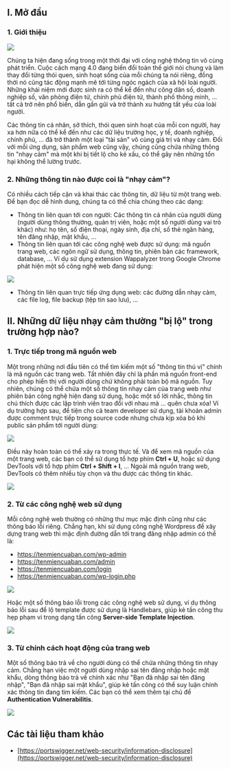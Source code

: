 ## I. Mở đầu
### 1. Giới thiệu

![](https://i.imgur.com/JgS1RrY.png)

Chúng ta hiện đang sống trong một thời đại với công nghệ thông tin vô cùng phát triển. Cuộc cách mạng 4.0 đang biến đổi toàn thế giới nói chung và làm thay đổi từng thói quen, sinh hoạt sống của mỗi chúng ta nói riêng, đồng thời nó cũng tác động mạnh mẽ tới từng ngóc ngách của xã hội loài người. Những khái niệm mới được sinh ra có thể kể đến như công dân số, doanh nghiệp số, văn phòng điện tử, chính phủ điện tử, thành phố thông minh, ... tất cả trở nên phổ biến, dẫn gần gũi và trở thành xu hướng tất yếu của loài người.

Các thông tin cá nhân, sở thích, thói quen sinh hoạt của mỗi con người, hay xa hơn nữa có thể kể đến như các dữ liệu trường học, y tế, doanh nghiệp, chính phủ, ... đã trở thành một loại "tài sản" vô cùng giá trị và nhạy cảm. Đối với mỗi ứng dụng, sản phẩm web cũng vậy, chúng cũng chứa những thông tin "nhạy cảm" mà một khi bị tiết lộ cho kẻ xấu, có thể gây nên những tổn hại không thể lường trước.

### 2. Những thông tin nào được coi là "nhạy cảm"?

Có nhiều cách tiếp cận và khai thác các thông tin, dữ liệu từ một trang web. Để bạn đọc dễ hình dung, chúng ta có thể chia chúng theo các dạng:

- Thông tin liên quan tới con người: Các thông tin cá nhân của người dùng (người dùng thông thường, quản trị viên, hoặc một số người dùng vai trò khác) như: họ tên, số điện thoại, ngày sinh, địa chỉ, số thẻ ngân hàng, tên đăng nhập, mật khẩu, ...
- Thông tin liên quan tới các công nghệ web được sử dụng: mã nguồn trang web, các ngôn ngữ sử dụng, thông tin, phiên bản các framework, database, ... Ví dụ sử dụng extension Wappalyzer trong Google Chrome phát hiện một số công nghệ web đang sử dụng:

![](https://i.imgur.com/08EzUR8.png)

- Thông tin liên quan trực tiếp ứng dụng web: các đường dẫn nhạy cảm, các file log, file backup (tệp tin sao lưu), ...

## II. Những dữ liệu nhạy cảm thường "bị lộ" trong trường hợp nào?

### 1. Trực tiếp trong mã nguồn web

Một trong những nơi đầu tiên có thể tìm kiếm một số "thông tin thú vị" chính là mã nguồn các trang web. Tất nhiên đây chỉ là phần mã nguồn front-end cho phép hiển thị với người dùng chứ không phải toàn bộ mã nguồn. Tuy nhiên, chúng có thể chứa một số thông tin nhạy cảm của trang web như phiên bản công nghệ hiện đang sử dụng, hoặc một số lời nhắc, thông tin chú thích được các lập trình viên trao đổi với nhau mà ... quên chưa xóa! Ví dụ trường hợp sau, để tiện cho cả team developer sử dụng, tài khoản admin được comment trực tiếp trong source code nhưng chưa kịp xóa bỏ khi public sản phẩm tới người dùng:

![](https://i.imgur.com/DyKvIu0.png)

Điều này hoàn toàn có thể xảy ra trong thực tế. Và để xem mã nguồn của một trang web, các bạn có thể sử dụng tổ hợp phím **Ctrl + U**, hoặc sử dụng DevTools với tổ hợp phím **Ctrl + Shift + I**, ... Ngoài mã nguồn trang web, DevTools có thêm nhiều tùy chọn và thu được các thông tin khác.

![](https://i.imgur.com/FMeqgB2.png)

### 2. Từ các công nghệ web sử dụng

Mỗi công nghệ web thường có những thư mục mặc định cũng như các thông báo lỗi riêng. Chẳng hạn, khi sử dụng công nghệ Wordpress để xây dựng trang web thì mặc định đường dẫn tới trang đăng nhập admin có thể là:

- https://tenmiencuaban.com/wp-admin
- https://tenmiencuaban.com/admin
- https://tenmiencuaban.com/login
- https://tenmiencuaban.com/wp-login.php

![](https://i.imgur.com/WNicCoh.png)

Hoặc một số thông báo lỗi trong các công nghệ web sử dụng, ví dụ thông báo lỗi sau để lộ template được sử dụng là Handlebars, giúp kẻ tấn công thu hẹp phạm vi trong dạng tấn công **Server-side Template Injection**.

![](https://i.imgur.com/20WZ04a.png)

### 3. Từ chính cách hoạt động của trang web

Một số thông báo trả về cho người dùng có thể chứa những thông tin nhạy cảm. Chẳng hạn việc một người dùng nhập sai tên đăng nhập hoặc mật khẩu, dòng thông báo trả về chính xác như "Bạn đã nhập sai tên đăng nhập", "Bạn đã nhập sai mật khẩu", giúp kẻ tấn công có thể suy luận chính xác thông tin đang tìm kiếm. Các bạn có thể xem thêm tại chủ để **Authentication Vulnerabilitis**.

![](https://i.imgur.com/rR1H8B7.png)

## Các tài liệu tham khảo

- [https://portswigger.net/web-security/information-disclosure](https://portswigger.net/web-security/information-disclosure)